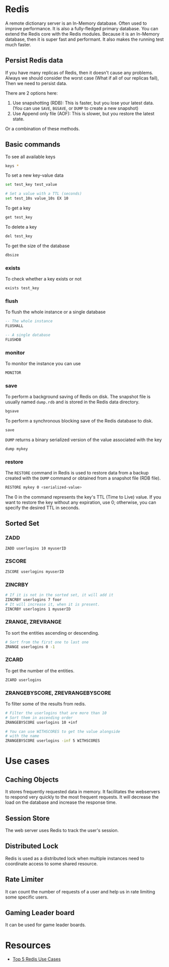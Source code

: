 # Redis

A remote dictionary server is an In-Memory database. Often used to improve performance. It is also a fully-fledged primary database. You can extend the Redis core with the Redis modules. Because it is an In-Memory database, then it is super fast and performant. It also makes the running test much faster. 

## Persist Redis data

If you have many replicas of Redis, then it doesn't cause any problems. Always we should consider the worst case (What if all of our replicas fail), Then we need to persist data.

There are 2 options here:

1. Use snapshotting (RDB): This is faster, but you lose your latest data. (You can use `SAVE`, `BGSAVE`, or `DUMP` to create a new snapshot) 
2. Use Append only file (AOF): This is slower, but you restore the latest state.

Or a combination of these methods.

## Basic commands

To see all available keys

```bash
keys *
```

To set a new key-value data

```bash
set test_key test_value

# Set a value with a TTL (seconds)
set test_10s value_10s EX 10
```

To get a key

```bash
get test_key
```

To delete a key

```bash
del test_key
```

To get the size of the database

```bash
dbsize
```

### exists

To check whether a key exists or not

```bash
exists test_key
```

### flush

To flush the whole instance or a single database

```sql
-- The whole instance
FLUSHALL

-- A single database
FLUSHDB
```

### monitor

To monitor the instance you can use 

```sql
MONITOR
```

### save

To perform a background saving of Redis on disk. The snapshot file is usually named `dump.rdb` and is stored in the Redis data directory.

```bash
bgsave
```

To perform a synchronous blocking save of the Redis database to disk.

```bash
save
```

`DUMP` returns a binary serialized version of the value associated with the key

```bash
dump mykey
```

### restore

The `RESTORE` command in Redis is used to restore data from a backup created with the `DUMP` command or obtained from a snapshot file (RDB file).

```bash
RESTORE mykey 0 <serialized-value>
```

The 0 in the command represents the key's TTL (Time to Live) value. If you want to restore the key without any expiration, use 0; otherwise, you can specify the desired TTL in seconds.


## Sorted Set

### ZADD

```bash
ZADD userlogins 10 myuserID
```

### ZSCORE

```bash
ZSCORE userlogins myuserID
```

### ZINCRBY 

```bash
# If it is not in the sorted set, it will add it
ZINCRBY userlogins 7 foor
# It will increase it, when it is present.
ZINCRBY userlogins 1 myuserID
```

### ZRANGE, ZREVRANGE

To sort the entities ascending or descending.

```bash
# Sort from the first one to last one
ZRANGE userlogins 0 -1
```

### ZCARD

To get the number of the entities.

```bash
ZCARD userlogins
```

### ZRANGEBYSCORE, ZREVRANGEBYSCORE

To filter some of the results from redis.

```bash
# Filter the userlogins that are more than 10
# Sort them in ascending order
ZRANGEBYSCORE userlogins 10 +inf

# You can use WITHSCORES to get the value alongside
# with the name
ZRANGEBYSCORE userlogins -inf 5 WITHSCORES
```

# Use cases

## Caching Objects

It stores frequently requested data in memory. It facilitates the webservers to respond very quickly to the most frequent requests. It will decrease the load on the database and increase the response time.

## Session Store

The web server uses Redis to track the user's session.

## Distributed Lock

Redis is used as a distributed lock when multiple instances need to coordinate access to some shared resource.

## Rate Limiter

It can count the number of requests of a user and help us in rate limiting some specific users.

## Gaming Leader board

It can be used for game leader boards.

# Resources

- [Top 5 Redis Use Cases](https://www.youtube.com/watch?v=a4yX7RUgTxI)